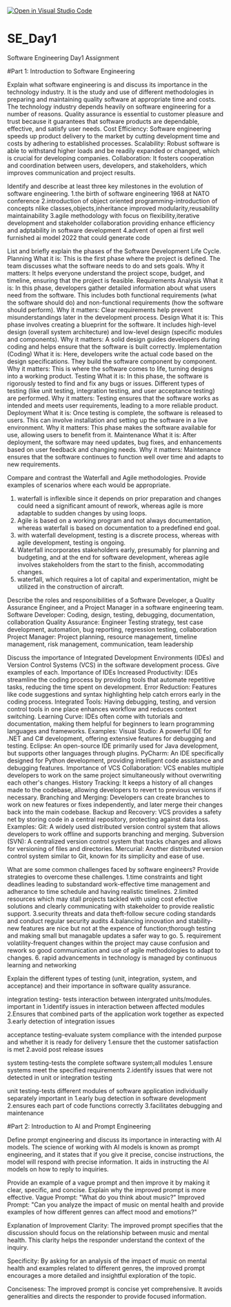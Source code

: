 [![Open in Visual Studio Code](https://classroom.github.com/assets/open-in-vscode-2e0aaae1b6195c2367325f4f02e2d04e9abb55f0b24a779b69b11b9e10269abc.svg)](https://classroom.github.com/online_ide?assignment_repo_id=15594535&assignment_repo_type=AssignmentRepo)
# SE_Day1
Software Engineering Day1 Assignment

#Part 1: Introduction to Software Engineering

Explain what software engineering is and discuss its importance in the technology industry.
It is the study and use of different methodologies in preparing and maintaining quality software at appropriate time and costs.
The technology industry depends heavily on software engineering for a number of reasons.
Quality assurance is essential to customer pleasure and trust because it guarantees that software products are dependable, effective, and satisfy user needs.
Cost Efficiency: Software engineering speeds up product delivery to the market by cutting development time and costs by adhering to established processes.
Scalability: Robust software is able to withstand higher loads and be readily expanded or changed, which is crucial for developing companies.
Collaboration: It fosters cooperation and coordination between users, developers, and stakeholders, which improves communication and project results.

Identify and describe at least three key milestones in the evolution of software engineering.
1.the birth of software engineering 1968 at NATO conference
2.introduction of object oriented programming-introduction of concepts nlike classes,objects,inheritance improved modularity,reusability maintainability
3.agile methodology with focus on flexibility,iterative development and stakeholder collaboration providing enhance efficiency and adptability in software development
4.advent of open ai first well furnished ai model 2022 that could generate code

List and briefly explain the phases of the Software Development Life Cycle.
Planning
What it is: This is the first phase where the project is defined. The team discusses what the software needs to do and sets goals.
Why it matters: It helps everyone understand the project scope, budget, and timeline, ensuring that the project is feasible.
Requirements Analysis
What it is: In this phase, developers gather detailed information about what users need from the software. This includes both functional requirements (what the software should do) and non-functional requirements (how the software should perform).
Why it matters: Clear requirements help prevent misunderstandings later in the development process.
Design
What it is: This phase involves creating a blueprint for the software. It includes high-level design (overall system architecture) and low-level design (specific modules and components).
Why it matters: A solid design guides developers during coding and helps ensure that the software is built correctly.
Implementation (Coding)
What it is: Here, developers write the actual code based on the design specifications. They build the software component by component.
Why it matters: This is where the software comes to life, turning designs into a working product.
Testing
What it is: In this phase, the software is rigorously tested to find and fix any bugs or issues. Different types of testing (like unit testing, integration testing, and user acceptance testing) are performed.
Why it matters: Testing ensures that the software works as intended and meets user requirements, leading to a more reliable product.
Deployment
What it is: Once testing is complete, the software is released to users. This can involve installation and setting up the software in a live environment.
Why it matters: This phase makes the software available for use, allowing users to benefit from it.
Maintenance
What it is: After deployment, the software may need updates, bug fixes, and enhancements based on user feedback and changing needs.
Why it matters: Maintenance ensures that the software continues to function well over time and adapts to new requirements.

Compare and contrast the Waterfall and Agile methodologies. Provide examples of scenarios where each would be appropriate.
1. waterfall is inflexible since it depends on prior preparation and changes could need a significant amount of rework, whereas agile is more adaptable to sudden changes by using loops.
2. Agile is based on a working program and not always documentation, whereas waterfall is based on documentation to a predefined end goal.
3. with waterfall development, testing is a discrete process, whereas with agile development, testing is ongoing.
4. Waterfall incorporates stakeholders early, presumably for planning and budgeting, and at the end for software development, whereas agile involves stakeholders from the start to the finish, accommodating changes.
5. waterfall, which requires a lot of capital and experimentation, might be utilized in the construction of aircraft.

Describe the roles and responsibilities of a Software Developer, a Quality Assurance Engineer, and a Project Manager in a software engineering team.
Software Developer:	Coding, design, testing, debugging, documentation, collaboration
Quality Assurance: Engineer	Testing strategy, test case development, automation, bug reporting, regression testing, collaboration
Project Manager:	Project planning, resource management, timeline management, risk management, communication, team leadership

Discuss the importance of Integrated Development Environments (IDEs) and Version Control Systems (VCS) in the software development process. Give examples of each.
Importance of IDEs
Increased Productivity: IDEs streamline the coding process by providing tools that automate repetitive tasks, reducing the time spent on development.
Error Reduction: Features like code suggestions and syntax highlighting help catch errors early in the coding process.
Integrated Tools: Having debugging, testing, and version control tools in one place enhances workflow and reduces context switching.
Learning Curve: IDEs often come with tutorials and documentation, making them helpful for beginners to learn programming languages and frameworks.
Examples:
Visual Studio: A powerful IDE for .NET and C# development, offering extensive features for debugging and testing.
Eclipse: An open-source IDE primarily used for Java development, but supports other languages through plugins.
PyCharm: An IDE specifically designed for Python development, providing intelligent code assistance and debugging features.
Importance of VCS
Collaboration: VCS enables multiple developers to work on the same project simultaneously without overwriting each other's changes.
History Tracking: It keeps a history of all changes made to the codebase, allowing developers to revert to previous versions if necessary.
Branching and Merging: Developers can create branches to work on new features or fixes independently, and later merge their changes back into the main codebase.
Backup and Recovery: VCS provides a safety net by storing code in a central repository, protecting against data loss.
Examples:
Git: A widely used distributed version control system that allows developers to work offline and supports branching and merging.
Subversion (SVN): A centralized version control system that tracks changes and allows for versioning of files and directories.
Mercurial: Another distributed version control system similar to Git, known for its simplicity and ease of use.

What are some common challenges faced by software engineers? Provide strategies to overcome these challenges.
1.time constraints and tight deadlines leading to substandard work-effective time management and adherance to time schedule and having realistic timelines.
2.limited resources which may stall projects tackled with using cost efective solutions and clearly communicating with stakeholder to provide realistic support.
3.security threats and data theft-follow secure coding standards and conduct regular security audits
4.balancing innovation and stability-new features are nice but not at the expence of function;thorough testing and making small but managable updates a safer way to go.
5. requirement volatility-frequent changes within the project may cause confusion and rework so good communication and use of agile methodologies to adapt to changes.
6. rapid advancements in technology is managed by continuous learning and networking

Explain the different types of testing (unit, integration, system, and acceptance) and their importance in software quality assurance.

integration testing- tests interaction between intergrated units/modules.
important in 1.identify issues in interaction between affected modules
             2.Ensures that combined parts of the application work together as expected
             3.early detection of integration issues

acceptance testing-evaluate system compliance with the intended purpose and whether it is ready for delivery
                  1.ensure thet the customer satisfaction is met
                  2.avoid post release issues             

system testing-tests the complete software system;all modules
             1.ensure systems meet the specified requirements
             2.identify issues that were not detected in unit or integration testing

unit testing-tests different modules of software application individually separately
important in 1.early bug detection in software development
             2.ensures each part of code functions correctly
             3.facilitates debugging and maintenance 
             
#Part 2: Introduction to AI and Prompt Engineering

Define prompt engineering and discuss its importance in interacting with AI models.
The science of working with AI models is known as prompt engineering, and it states that if you give it precise, concise instructions, the model will respond with precise information.
It aids in instructing the AI models on how to reply to inquiries.

Provide an example of a vague prompt and then improve it by making it clear, specific, and concise. Explain why the improved prompt is more effective.
Vague Prompt: "What do you think about music?"
Improved Prompt: "Can you analyze the impact of music on mental health and provide examples of how different genres can affect mood and emotions?"

Explanation of Improvement
Clarity: The improved prompt specifies that the discussion should focus on the relationship between music and mental health. This clarity helps the responder understand the context of the inquiry.

Specificity: By asking for an analysis of the impact of music on mental health and examples related to different genres, the improved prompt encourages a more detailed and insightful exploration of the topic.

Conciseness: The improved prompt is concise yet comprehensive. It avoids generalities and directs the responder to provide focused information.
